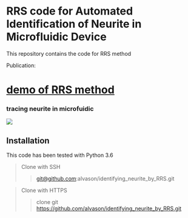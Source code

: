 # RRS code for Automated Identification of Neurite in Microfluidic Device
This repository contains the code for RRS method

Publication: 
# [demo of RRS method](https://github.com/alvason/cd137_tissue_tracking.ipynb)

### tracing neurite in microfuidic
![](/figure/.png)

## Installation
This code has been tested with Python 3.6 

> Clone with SSH
>> git@github.com:alvason/identifying_neurite_by_RRS.git

> Clone with HTTPS
>> clone git https://github.com/alvason/identifying_neurite_by_RRS.git
